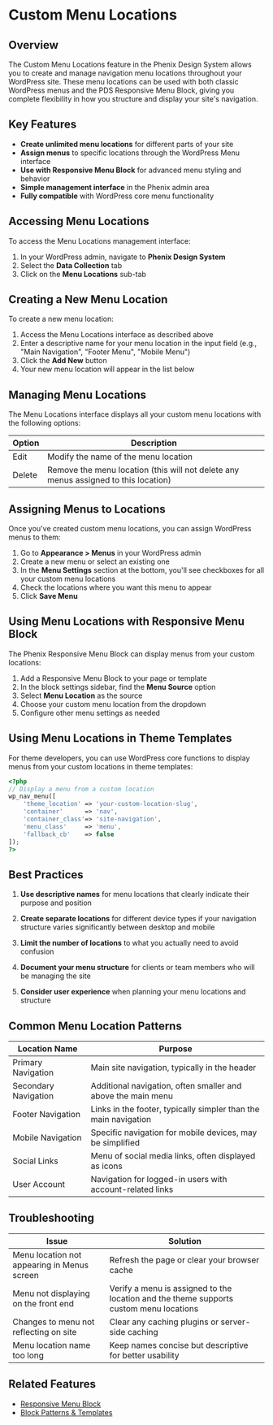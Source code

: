 # Custom Menu Locations

## Overview

The Custom Menu Locations feature in the Phenix Design System allows you to create and manage navigation menu locations throughout your WordPress site. These menu locations can be used with both classic WordPress menus and the PDS Responsive Menu Block, giving you complete flexibility in how you structure and display your site's navigation.

## Key Features

- **Create unlimited menu locations** for different parts of your site
- **Assign menus** to specific locations through the WordPress Menu interface
- **Use with Responsive Menu Block** for advanced menu styling and behavior
- **Simple management interface** in the Phenix admin area
- **Fully compatible** with WordPress core menu functionality

## Accessing Menu Locations

To access the Menu Locations management interface:

1. In your WordPress admin, navigate to **Phenix Design System**
2. Select the **Data Collection** tab
3. Click on the **Menu Locations** sub-tab

<!-- Image placeholder for Menu Locations Interface -->

## Creating a New Menu Location

To create a new menu location:

1. Access the Menu Locations interface as described above
2. Enter a descriptive name for your menu location in the input field (e.g., "Main Navigation", "Footer Menu", "Mobile Menu")
3. Click the **Add New** button
4. Your new menu location will appear in the list below

## Managing Menu Locations

The Menu Locations interface displays all your custom menu locations with the following options:

| Option | Description |
|--------|-------------|
| Edit | Modify the name of the menu location |
| Delete | Remove the menu location (this will not delete any menus assigned to this location) |

## Assigning Menus to Locations

Once you've created custom menu locations, you can assign WordPress menus to them:

1. Go to **Appearance > Menus** in your WordPress admin
2. Create a new menu or select an existing one
3. In the **Menu Settings** section at the bottom, you'll see checkboxes for all your custom menu locations
4. Check the locations where you want this menu to appear
5. Click **Save Menu**

<!-- Image placeholder for Assigning Menus to Locations -->

## Using Menu Locations with Responsive Menu Block

The Phenix Responsive Menu Block can display menus from your custom locations:

1. Add a Responsive Menu Block to your page or template
2. In the block settings sidebar, find the **Menu Source** option
3. Select **Menu Location** as the source
4. Choose your custom menu location from the dropdown
5. Configure other menu settings as needed

## Using Menu Locations in Theme Templates

For theme developers, you can use WordPress core functions to display menus from your custom locations in theme templates:

```php
<?php
// Display a menu from a custom location
wp_nav_menu([
    'theme_location' => 'your-custom-location-slug',
    'container'      => 'nav',
    'container_class'=> 'site-navigation',
    'menu_class'     => 'menu',
    'fallback_cb'    => false
]);
?>
```

## Best Practices

1. **Use descriptive names** for menu locations that clearly indicate their purpose and position

2. **Create separate locations** for different device types if your navigation structure varies significantly between desktop and mobile

3. **Limit the number of locations** to what you actually need to avoid confusion

4. **Document your menu structure** for clients or team members who will be managing the site

5. **Consider user experience** when planning your menu locations and structure

## Common Menu Location Patterns

| Location Name | Purpose |
|---------------|--------|
| Primary Navigation | Main site navigation, typically in the header |
| Secondary Navigation | Additional navigation, often smaller and above the main menu |
| Footer Navigation | Links in the footer, typically simpler than the main navigation |
| Mobile Navigation | Specific navigation for mobile devices, may be simplified |
| Social Links | Menu of social media links, often displayed as icons |
| User Account | Navigation for logged-in users with account-related links |

## Troubleshooting

| Issue | Solution |
|-------|----------|
| Menu location not appearing in Menus screen | Refresh the page or clear your browser cache |
| Menu not displaying on the front end | Verify a menu is assigned to the location and the theme supports custom menu locations |
| Changes to menu not reflecting on site | Clear any caching plugins or server-side caching |
| Menu location name too long | Keep names concise but descriptive for better usability |

## Related Features

- [Responsive Menu Block](../blocks/responsive-menu-block.md)
- [Block Patterns & Templates](./block-patterns-templates.md)

